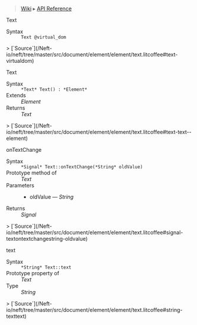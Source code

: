 > [Wiki](Home) ▸ [API Reference](API-Reference)

Text
<dl><dt>Syntax</dt><dd><code>Text @virtual_dom</code></dd></dl>
> [`Source`](/Neft-io/neft/tree/master/src/document/element/element/text.litcoffee#text-virtualdom)

Text
<dl><dt>Syntax</dt><dd><code>&#x2A;Text&#x2A; Text() : &#x2A;Element&#x2A;</code></dd><dt>Extends</dt><dd><i>Element</i></dd><dt>Returns</dt><dd><i>Text</i></dd></dl>
> [`Source`](/Neft-io/neft/tree/master/src/document/element/element/text.litcoffee#text-text--element)

onTextChange
<dl><dt>Syntax</dt><dd><code>&#x2A;Signal&#x2A; Text::onTextChange(&#x2A;String&#x2A; oldValue)</code></dd><dt>Prototype method of</dt><dd><i>Text</i></dd><dt>Parameters</dt><dd><ul><li>oldValue — <i>String</i></li></ul></dd><dt>Returns</dt><dd><i>Signal</i></dd></dl>
> [`Source`](/Neft-io/neft/tree/master/src/document/element/element/text.litcoffee#signal-textontextchangestring-oldvalue)

text
<dl><dt>Syntax</dt><dd><code>&#x2A;String&#x2A; Text::text</code></dd><dt>Prototype property of</dt><dd><i>Text</i></dd><dt>Type</dt><dd><i>String</i></dd></dl>
> [`Source`](/Neft-io/neft/tree/master/src/document/element/element/text.litcoffee#string-texttext)

